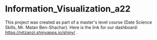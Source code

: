 # Information_Visualization_a22

This project was created as part of a master's level course (Date Science Skills, Mr. Matan Ben-Shachar).
Here is the link for our dashboard: https://nitzanzi.shinyapps.io/shiny/ .
